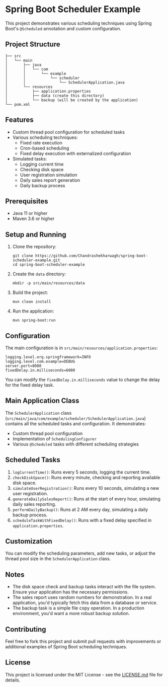 # Spring Boot Scheduler Example

This project demonstrates various scheduling techniques using Spring Boot's `@Scheduled` annotation and custom configuration.

## Project Structure

```
├── src
│   └── main
│       ├── java
│       │   └── com
│       │       └── example
│       │           └── scheduler
│       │               └── SchedulerApplication.java
│       └── resources
│           ├── application.properties
│           ├── data (create this directory)
│           └── backup (will be created by the application)
└── pom.xml
```

## Features

- Custom thread pool configuration for scheduled tasks
- Various scheduling techniques:
    - Fixed rate execution
    - Cron-based scheduling
    - Fixed delay execution with externalized configuration
- Simulated tasks:
    - Logging current time
    - Checking disk space
    - User registration simulation
    - Daily sales report generation
    - Daily backup process

## Prerequisites

- Java 11 or higher
- Maven 3.6 or higher

## Setup and Running

1. Clone the repository:
   ```
   git clone https://github.com/Chandrashekharwagh/spring-boot-scheduler-example.git
   cd spring-boot-scheduler-example
   ```

2. Create the `data` directory:
   ```
   mkdir -p src/main/resources/data
   ```

3. Build the project:
   ```
   mvn clean install
   ```

4. Run the application:
   ```
   mvn spring-boot:run
   ```

## Configuration

The main configuration is in `src/main/resources/application.properties`:

```properties
logging.level.org.springframework=INFO
logging.level.com.example=DEBUG
server.port=8080
fixedDelay.in.milliseconds=6000
```

You can modify the `fixedDelay.in.milliseconds` value to change the delay for the fixed delay task.

## Main Application Class

The `SchedulerApplication` class (`src/main/java/com/example/scheduler/SchedulerApplication.java`) contains all the scheduled tasks and configuration. It demonstrates:

- Custom thread pool configuration
- Implementation of `SchedulingConfigurer`
- Various `@Scheduled` tasks with different scheduling strategies

## Scheduled Tasks

1. `logCurrentTime()`: Runs every 5 seconds, logging the current time.
2. `checkDiskSpace()`: Runs every minute, checking and reporting available disk space.
3. `simulateUserRegistration()`: Runs every 10 seconds, simulating a new user registration.
4. `generateDailySalesReport()`: Runs at the start of every hour, simulating daily sales reporting.
5. `performDailyBackup()`: Runs at 2 AM every day, simulating a daily backup process.
6. `scheduleTaskWithFixedDelay()`: Runs with a fixed delay specified in `application.properties`.

## Customization

You can modify the scheduling parameters, add new tasks, or adjust the thread pool size in the `SchedulerApplication` class.

## Notes

- The disk space check and backup tasks interact with the file system. Ensure your application has the necessary permissions.
- The sales report uses random numbers for demonstration. In a real application, you'd typically fetch this data from a database or service.
- The backup task is a simple file copy operation. In a production environment, you'd want a more robust backup solution.

## Contributing

Feel free to fork this project and submit pull requests with improvements or additional examples of Spring Boot scheduling techniques.

## License

This project is licensed under the MIT License - see the [LICENSE.md](LICENSE.md) file for details.